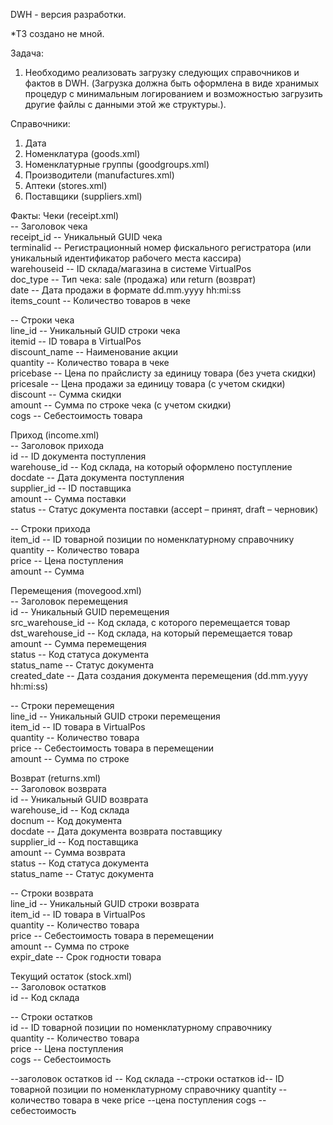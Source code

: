 DWH - версия разработки.

*ТЗ cоздано не мной. 

Задача: 
1. Необходимо реализовать загрузку следующих справочников и фактов в DWH. (Загрузка должна быть оформлена в виде хранимых процедур с минимальным логированием и возможностью загрузить другие файлы с данными этой же структуры.).

Справочники:
1. Дата
2. Номенклатура (goods.xml)
3. Номенклатурные группы (goodgroups.xml)
4. Производители (manufactures.xml)
5. Аптеки (stores.xml)
6. Поставщики (suppliers.xml)

Факты:
Чеки (receipt.xml)  
-- Заголовок чека  
receipt_id     -- Уникальный GUID чека  
terminalid     -- Регистрационный номер фискального регистратора (или уникальный идентификатор рабочего места кассира)  
warehouseid    -- ID склада/магазина в системе VirtualPos  
doc_type       -- Тип чека: sale (продажа) или return (возврат)  
date          -- Дата продажи в формате dd.mm.yyyy hh:mi:ss  
items_count    -- Количество товаров в чеке  

-- Строки чека  
line_id        -- Уникальный GUID строки чека  
itemid         -- ID товара в VirtualPos  
discount_name  -- Наименование акции  
quantity       -- Количество товара в чеке  
pricebase      -- Цена по прайслисту за единицу товара (без учета скидки)  
pricesale      -- Цена продажи за единицу товара (с учетом скидки)  
discount       -- Сумма скидки  
amount         -- Сумма по строке чека (с учетом скидки)  
cogs          -- Себестоимость товара  

Приход (income.xml)  
-- Заголовок прихода  
id            -- ID документа поступления  
warehouse_id  -- Код склада, на который оформлено поступление  
docdate       -- Дата документа поступления  
supplier_id   -- ID поставщика  
amount        -- Сумма поставки  
status        -- Статус документа поставки (accept – принят, draft – черновик)  

-- Строки прихода  
item_id       -- ID товарной позиции по номенклатурному справочнику  
quantity      -- Количество товара  
price         -- Цена поступления  
amount        -- Сумма  

Перемещения (movegood.xml)  
-- Заголовок перемещения  
id              -- Уникальный GUID перемещения  
src_warehouse_id -- Код склада, с которого перемещается товар  
dst_warehouse_id -- Код склада, на который перемещается товар  
amount          -- Сумма перемещения  
status         -- Код статуса документа  
status_name    -- Статус документа  
created_date    -- Дата создания документа перемещения (dd.mm.yyyy hh:mi:ss)  

-- Строки перемещения  
line_id       -- Уникальный GUID строки перемещения  
item_id       -- ID товара в VirtualPos  
quantity      -- Количество товара  
price         -- Себестоимость товара в перемещении  
amount        -- Сумма по строке  

Возврат (returns.xml)  
-- Заголовок возврата  
id            -- Уникальный GUID возврата  
warehouse_id  -- Код склада  
docnum        -- Код документа  
docdate       -- Дата документа возврата поставщику  
supplier_id   -- Код поставщика  
amount        -- Сумма возврата  
status        -- Код статуса документа  
status_name   -- Статус документа  

-- Строки возврата  
line_id       -- Уникальный GUID строки возврата  
item_id       -- ID товара в VirtualPos  
quantity      -- Количество товара  
price         -- Себестоимость товара в перемещении  
amount        -- Сумма по строке  
expir_date    -- Срок годности товара  

Текущий остаток (stock.xml)  
-- Заголовок остатков  
id            -- Код склада  

-- Строки остатков  
id            -- ID товарной позиции по номенклатурному справочнику  
quantity      -- Количество товара  
price         -- Цена поступления  
cogs          -- Себестоимость  

--заголовок остатков
id -- Код склада
--строки остатков
id-- ID товарной позиции по номенклатурному справочнику
quantity -- количество товара в чеке
price --цена поступления
cogs --себестоимость
